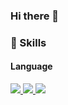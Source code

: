 ### Hi there 👋

### 🔧 Skills

#### Language
<a href="https://html.spec.whatwg.org/" target="_blank"><img src="https://img.shields.io/badge/HTML5-E34F26?style=flat-square&logo=HTML5&logoColor=white"/>
<a href="https://www.w3.org/TR/CSS/#css" target="_blank"><img src="https://img.shields.io/badge/CSS3-1572B6?style=flat-square&logo=CSS3&logoColor=white"/>
<a href="https://www.ecma-international.org/" target="_blank"><img src="https://img.shields.io/badge/JavaScript-F7DF1E?style=flat-square&logo=JavaScript&logoColor=white"/>


<!--
**privacy97/privacy97** is a ✨ _special_ ✨ repository because its `README.md` (this file) appears on your GitHub profile.

Here are some ideas to get you started:

- 🔭 I’m currently working on ...
- 🌱 I’m currently learning ...
- 👯 I’m looking to collaborate on ...
- 🤔 I’m looking for help with ...
- 💬 Ask me about ...
- 📫 How to reach me: ...
- 😄 Pronouns: ...
- ⚡ Fun fact: ...
-->
